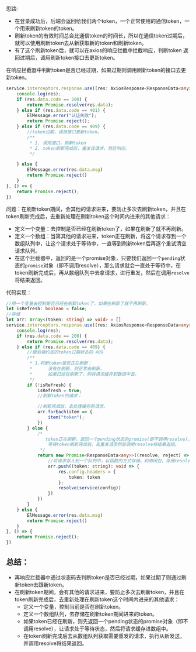 

思路:

- 在登录成功后，后端会返回给我们两个token，一个正常使用的通信token，一个用来刷新token的token。
- 刷新token的有效时间总会比通信token的时间长，所以在通信token过期后，就可以使用刷新token去从新获取新的token和刷新token。
- 有了这个刷新token后，就可以在axios的响应拦截中拦截响应，判断token 返回过期后，调用刷新token接口去更新token。



在响应拦截器中判断token是否已经过期，如果过期则调用刷新token的接口去更新token。

```ts
service.interceptors.response.use((res: AxiosResponse<ResponseData<any>>): Promise<ResponseData<any>> => {
    console.log(res);
    if (res.data.code == 200) {
        return Promise.resolve(res.data);
    } else if (res.data.code == 401) {
        ElMessage.error("认证失败");
        return Promise.reject();
    } else if (res.data.code == 409) {
        //token过期，调用接口更新token。
        /**
         * 1. 调用接口，刷新token
         * 2. token刷新完成后，重发该请求，然后响应。
         */

    } else {
        ElMessage.error(res.data.msg)
        return Promise.reject()
    }
}, () => {
    return Promise.reject();
})
```



问题：在刷新token期间，会其他的请求进来，要防止多次去刷新token，并且在token刷新完成后，去重新处理在刷新token这个时间内进来的其他请求：



- 定义一个变量：去控制是否已经在刷新token了，如果在刷新了就不再刷新。
- 定义一个数组：当第其他的请求进来，token正在刷新，将这个请求存到一个数组队列中，让这个请求处于等待中，一直等到刷新token后再逐个重试清空请求队列。
- 在这个拦截器中，返回的是一个promise对象，只要我们返回一个`pending`状态的`promise`对象（即不调用resolve），那么请求就会一直处于等待中，在token刷新完成后，再从数组队列中去拿请求，进行重发，然后在调用`resolve`将结果返回。

代码实现：

```ts
//用一个变量去控制是否已经在刷新token了，如果在刷新了就不再刷新。
let isRefresh: boolean = false;
//存储
let arr: Array<(token: string) => void> = []
service.interceptors.response.use((res: AxiosResponse<ResponseData<any>>): Promise<ResponseData<any>> => {
    console.log(res);
    if (res.data.code == 200) {
        return Promise.resolve(res.data);
    } else if (res.data.code == 409) {
        //跟后端约定的token过期状态码 409
        /**
         * 1.判断token是否正在刷新：
         *      没有在刷新，则正常去刷新，
         *      如果已经在刷新了，则将请求缓存到数组中去。
         */
        if (!isRefresh) {
            isRefresh = true;
            //刷新token的请求：

            //刷新完成后，去处理缓存的请求。
            arr.forEach(item => {
                item("token");
            })
        } else {
            /*
               token正在刷新，返回一个pending状态的promise(即不调用resolve)，并请请求存入到数组队列中，
                等待token刷新完成后，去重发请求然后调用resolve将结果返回。
             */
            return new Promise<ResponseData<any>>((resolve, reject) => {
                //将请求存入到一个队列中，以函数的方式存储。利用闭包，存储resolve
                arr.push((token: string): void => {
                    res.config.headers = {
                        token: token
                    };
                    resolve(service(config))
                })
            })
        }
    } else {
        ElMessage.error(res.data.msg)
        return Promise.reject()
    }
}, () => {
    return Promise.reject();
})
```



## 总结：

- 再响应拦截器中通过状态码去判断token是否已经过期，如果过期了则通过刷新token去跟新token。
- 在刷新token期间，会有其他的请求进来，要防止多次去刷新token，并且在token刷新完成后，去重新处理在刷新token这个时间内进来的其他请求：
  - 定义一个变量，控制当前是否在刷新token。
  - 定义一个数组队列，去存储在刷新token期间进来的token。
  - 如果token已经在刷新，则先返回一个pending状态的promise对象（即不调用resolve），让请求处于等待状态，然后将请求缓存进数组中。
  - 在token刷新完成后去从数组队列获取需要重发的请求，执行从新发送，并调用resolve将结果返回。
